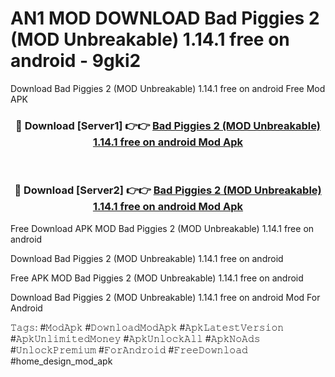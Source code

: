 # AN1 MOD DOWNLOAD Bad Piggies 2 (MOD Unbreakable) 1.14.1 free on android - 9gki2
Download Bad Piggies 2 (MOD Unbreakable) 1.14.1 free on android Free Mod APK

<div align="center">
<h3>🔴 Download [Server1] 👉👉 <a href="https://apk-comot.site?title=Bad_Piggies_2_(MOD_Unbreakable)_1.14.1_free_on_android">Bad Piggies 2 (MOD Unbreakable) 1.14.1 free on android Mod Apk</a></h3><br>

<h3>🔴 Download [Server2] 👉👉 <a href="https://apk-comot.site?title=Bad_Piggies_2_(MOD_Unbreakable)_1.14.1_free_on_android">Bad Piggies 2 (MOD Unbreakable) 1.14.1 free on android Mod Apk</a></h3>
</div>


Free Download APK MOD Bad Piggies 2 (MOD Unbreakable) 1.14.1 free on android

Download Bad Piggies 2 (MOD Unbreakable) 1.14.1 free on android 

Free APK MOD Bad Piggies 2 (MOD Unbreakable) 1.14.1 free on android 

Download Bad Piggies 2 (MOD Unbreakable) 1.14.1 free on android Mod For Android

𝚃𝚊𝚐𝚜: #𝙼𝚘𝚍𝙰𝚙𝚔 #𝙳𝚘𝚠𝚗𝚕𝚘𝚊𝚍𝙼𝚘𝚍𝙰𝚙𝚔 #𝙰𝚙𝚔𝙻𝚊𝚝𝚎𝚜𝚝𝚅𝚎𝚛𝚜𝚒𝚘𝚗 #𝙰𝚙𝚔𝚄𝚗𝚕𝚒𝚖𝚒𝚝𝚎𝚍𝙼𝚘𝚗𝚎𝚢 #𝙰𝚙𝚔𝚄𝚗𝚕𝚘𝚌𝚔𝙰𝚕𝚕 #𝙰𝚙𝚔𝙽𝚘𝙰𝚍𝚜 #𝚄𝚗𝚕𝚘𝚌𝚔𝙿𝚛𝚎𝚖𝚒𝚞𝚖 #𝙵𝚘𝚛𝙰𝚗𝚍𝚛𝚘𝚒𝚍 #𝙵𝚛𝚎𝚎𝙳𝚘𝚠𝚗𝚕𝚘𝚊𝚍 #home_design_mod_apk